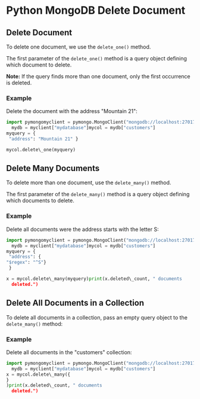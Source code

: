 
Python MongoDB Delete Document
==============================


Delete Document
---------------


To delete one document, we use the
`delete_one()` method.


The first parameter of the `delete_one()` method 
is a query object defining which document to delete.



**Note:** If the query finds more than one document, only the first 
occurrence is deleted.




### Example


Delete the document with the address "Mountain 21":



```python
import pymongomyclient = pymongo.MongoClient("mongodb://localhost:27017/")
  mydb = myclient["mydatabase"]mycol = mydb["customers"]
myquery = {
 "address": "Mountain 21" }

mycol.delete\_one(myquery)
```


Delete Many Documents
---------------------


To delete more than one document, use the
`delete_many()` method.


The first parameter of the `delete_many()` method 
is a query object defining which documents to delete.



### Example


Delete all documents were the address starts with the letter S:



```python
import pymongomyclient = pymongo.MongoClient("mongodb://localhost:27017/")
  mydb = myclient["mydatabase"]mycol = mydb["customers"]
myquery = {
 "address": {
"$regex": "^S"}
 }

x = mycol.delete\_many(myquery)print(x.deleted\_count, " documents 
  deleted.")
```


Delete All Documents in a Collection
------------------------------------


To delete all documents in a collection, pass an empty query object to the `delete_many()` method:



### Example


Delete all documents in the "customers" collection:



```python
import pymongomyclient = pymongo.MongoClient("mongodb://localhost:27017/")
  mydb = myclient["mydatabase"]mycol = mydb["customers"]
x = mycol.delete\_many({
}
)print(x.deleted\_count, " documents 
  deleted.")
```


